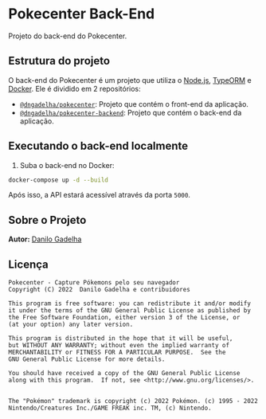 # Pokecenter Back-End

Projeto do back-end do Pokecenter.


## Estrutura do projeto

O back-end do Pokecenter é um projeto que utiliza o [Node.js](https://nodejs.org/), [TypeORM](https://typeorm.io/) e [Docker](https://www.docker.com/). Ele é dividido em 2 repositórios:

- [`@dngadelha/pokecenter`](https://github.com/dngadelha/pokecenter): Projeto que contém o front-end da aplicação.
- [`@dngadelha/pokecenter-backend`](https://github.com/dngadelha/pokecenter-backend): Projeto que contém o back-end da aplicação.


## Executando o back-end localmente

1. Suba o back-end no Docker:

```sh
docker-compose up -d --build
```

Após isso, a API estará acessível através da porta `5000`.


## Sobre o Projeto

**Autor:** [Danilo Gadelha](mailto:dngadelha@outlook.com)


## Licença

    Pokecenter - Capture Pókemons pelo seu navegador
    Copyright (C) 2022  Danilo Gadelha e contribuidores

    This program is free software: you can redistribute it and/or modify
    it under the terms of the GNU General Public License as published by
    the Free Software Foundation, either version 3 of the License, or
    (at your option) any later version.

    This program is distributed in the hope that it will be useful,
    but WITHOUT ANY WARRANTY; without even the implied warranty of
    MERCHANTABILITY or FITNESS FOR A PARTICULAR PURPOSE.  See the
    GNU General Public License for more details.

    You should have received a copy of the GNU General Public License
    along with this program.  If not, see <http://www.gnu.org/licenses/>.


    The "Pokémon" trademark is copyright (c) 2022 Pokémon. (c) 1995 - 2022
    Nintendo/Creatures Inc./GAME FREAK inc. TM, (c) Nintendo.
